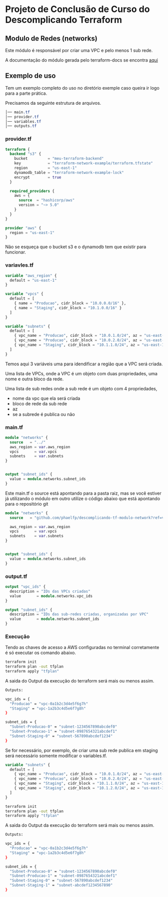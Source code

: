 # Projeto de Conclusão de Curso do Descomplicando Terraform

## Modulo de Redes (networks)

Este módulo é responsável por criar uma VPC e pelo menos 1 sub rede.

A documentação do módulo gerada pelo terraform-docs se encontra [aqui](README.TF.md)

## Exemplo de uso

Tem um exemplo completo do uso no diretório exemple caso queira ir logo para a parte prática.

Precisamos da seguinte estrutura de arquivos.

```css
│── main.tf
│── provider.tf
│── variables.tf
│── outputs.tf
```

### provider.tf

```tf
terraform {
  backend "s3" {
    bucket         = "meu-terraform-backend"
    key            = "terraform-network-example/terraform.tfstate"
    region         = "us-east-1"
    dynamodb_table = "terraform-network-example-lock"
    encrypt        = true
  }

  required_providers {
    aws = {
      source  = "hashicorp/aws"
      version = "~> 5.0"
    }
  }
}

provider "aws" {
  region = "us-east-1"
}

```

Não se esqueça que o bucket s3 e o dynamodb tem que existir para funcionar.

### variavles.tf

```tf
variable "aws_region" {
  default = "us-east-1"
}

variable "vpcs" {
  default = [
    { name = "Producao", cidr_block = "10.0.0.0/16" },
    { name = "Staging", cidr_block = "10.1.0.0/16" }
  ]
}

variable "subnets" {
  default = [
    { vpc_name = "Producao", cidr_block = "10.0.1.0/24", az = "us-east-1a", is_public = true },
    { vpc_name = "Producao", cidr_block = "10.0.2.0/24", az = "us-east-1b", is_public = false },
    { vpc_name = "Staging", cidr_block = "10.1.1.0/24", az = "us-east-1a", is_public = false }
  ]
}
```

Temos aqui 3 variáveis uma para idendificar a região que a VPC será criada.

Uma lista de VPCs, onde a VPC é um objeto com duas propriedades, uma nome e outra bloco da rede.

Uma lista de sub redes onde a sub rede é um objeto com 4 propriedades,

- nome da vpc que ela será criada
- bloco de rede da sub rede
- az
- se a subrede é publica ou não

### main.tf

```tf
module "networks" {
  source   = "../"
  aws_region = var.aws_region
  vpcs       = var.vpcs
  subnets    = var.subnets
}


output "subnet_ids" {
  value = module.networks.subnet_ids
}

```

Este main.tf o source está apontando para a pasta raiz, mas se você estiver já utilizando o módulo em outro utilize o código abaixo que está apontando para o repositório git

```tf
module "networks" {
  source   = "github.com/phaelfp/descomplicando-tf-modulo-network?ref=v1.0.0"

  aws_region = var.aws_region
  vpcs       = var.vpcs
  subnets    = var.subnets
}


output "subnet_ids" {
  value = module.networks.subnet_ids
}

```

### output.tf

```tf
output "vpc_ids" {
  description = "IDs das VPCs criadas"
  value       = module.networks.vpc_ids
}

output "subnet_ids" {
  description = "IDs das sub-redes criadas, organizadas por VPC"
  value       = module.networks.subnet_ids
}

```

### Execução

Tendo as chaves de acesso a AWS configuradas no terminal corretamente é só executar os comando abaixo.

```sh
terraform init
terraform plan -out tfplan
terraform apply "tfplan"
```

A saida do Output da execução do terraform será mais ou menos assim.

```sh
Outputs:

vpc_ids = {
  "Producao" = "vpc-0a1b2c3d4e5f6g7h"
  "Staging" = "vpc-1a2b3c4d5e6f7g8h"
}

subnet_ids = {
  "Subnet-Producao-0" = "subnet-1234567890abcdef0"
  "Subnet-Producao-1" = "subnet-0987654321abcdef1"
  "Subnet-Staging-0" = "subnet-567890abcdef1234"
}

```

Se for necessário, por exemplo, de criar uma sub rede publica em staging será necessário somente modificar o variables.tf.

```tf
variable "subnets" {
  default = [
    { vpc_name = "Producao", cidr_block = "10.0.1.0/24", az = "us-east-1a", is_public = true },
    { vpc_name = "Producao", cidr_block = "10.0.2.0/24", az = "us-east-1b", is_public = false },
    { vpc_name = "Staging", cidr_block = "10.1.1.0/24", az = "us-east-1a", is_public = false },
    { vpc_name = "Staging", cidr_block = "10.1.2.0/24", az = "us-east-1b", is_public = true }  # NOVA SUB-REDE
  ]
}

```

```sh
terraform init
terraform plan -out tfplan
terraform apply "tfplan"
```

A saida do Output da execução do terraform será mais ou menos assim.

```sh
Outputs:

vpc_ids = {
  "Producao" = "vpc-0a1b2c3d4e5f6g7h"
  "Staging" = "vpc-1a2b3c4d5e6f7g8h"
}

subnet_ids = {
  "Subnet-Producao-0" = "subnet-1234567890abcdef0"
  "Subnet-Producao-1" = "subnet-0987654321abcdef1"
  "Subnet-Staging-0" = "subnet-567890abcdef1234"
  "Subnet-Staging-1" = "subnet-abcdef1234567890"
}

```
